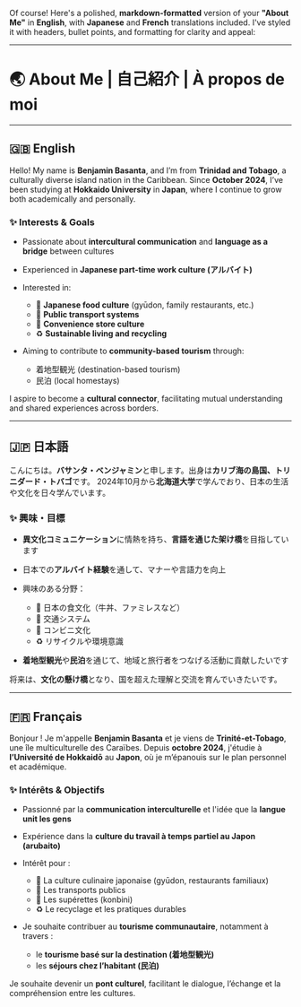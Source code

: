 Of course! Here's a polished, **markdown-formatted** version of your **"About Me"** in **English**, with **Japanese** and **French** translations included. I've styled it with headers, bullet points, and formatting for clarity and appeal:

---

# 🌏 About Me | 自己紹介 | À propos de moi

---

## 🇬🇧 **English**

Hello! My name is **Benjamin Basanta**, and I’m from **Trinidad and Tobago**, a culturally diverse island nation in the Caribbean. Since **October 2024**, I’ve been studying at **Hokkaido University** in **Japan**, where I continue to grow both academically and personally.

### ✨ Interests & Goals

* Passionate about **intercultural communication** and **language as a bridge** between cultures
* Experienced in **Japanese part-time work culture (アルバイト)**
* Interested in:

  * 🍱 **Japanese food culture** (gyūdon, family restaurants, etc.)
  * 🚆 **Public transport systems**
  * 🏪 **Convenience store culture**
  * ♻️ **Sustainable living and recycling**
* Aiming to contribute to **community-based tourism** through:

  * 着地型観光 (destination-based tourism)
  * 民泊 (local homestays)

I aspire to become a **cultural connector**, facilitating mutual understanding and shared experiences across borders.

---

## 🇯🇵 **日本語**

こんにちは。**バサンタ・ベンジャミン**と申します。出身は**カリブ海の島国、トリニダード・トバゴ**です。
2024年10月から**北海道大学**で学んでおり、日本の生活や文化を日々学んでいます。

### ✨ 興味・目標

* **異文化コミュニケーション**に情熱を持ち、**言語を通じた架け橋**を目指しています
* 日本での**アルバイト経験**を通して、マナーや言語力を向上
* 興味のある分野：

  * 🍱 日本の食文化（牛丼、ファミレスなど）
  * 🚆 交通システム
  * 🏪 コンビニ文化
  * ♻️ リサイクルや環境意識
* **着地型観光**や**民泊**を通じて、地域と旅行者をつなげる活動に貢献したいです

将来は、**文化の懸け橋**となり、国を超えた理解と交流を育んでいきたいです。

---

## 🇫🇷 **Français**

Bonjour ! Je m'appelle **Benjamin Basanta** et je viens de **Trinité-et-Tobago**, une île multiculturelle des Caraïbes. Depuis **octobre 2024**, j'étudie à **l’Université de Hokkaidō** au **Japon**, où je m’épanouis sur le plan personnel et académique.

### ✨ Intérêts & Objectifs

* Passionné par la **communication interculturelle** et l'idée que la **langue unit les gens**
* Expérience dans la **culture du travail à temps partiel au Japon (arubaito)**
* Intérêt pour :

  * 🍱 La culture culinaire japonaise (gyūdon, restaurants familiaux)
  * 🚆 Les transports publics
  * 🏪 Les supérettes (konbini)
  * ♻️ Le recyclage et les pratiques durables
* Je souhaite contribuer au **tourisme communautaire**, notamment à travers :

  * le **tourisme basé sur la destination (着地型観光)**
  * les **séjours chez l’habitant (民泊)**

Je souhaite devenir un **pont culturel**, facilitant le dialogue, l’échange et la compréhension entre les cultures.
